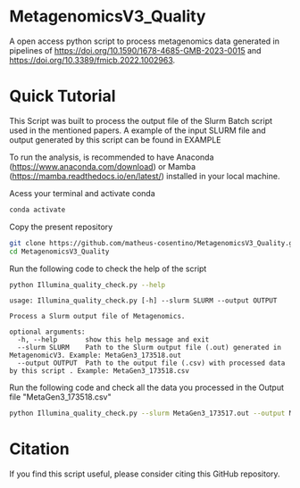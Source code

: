 # MetagenomicsV3_Quality
A open access python script to process metagenomics data generated in pipelines of https://doi.org/10.1590/1678-4685-GMB-2023-0015 and https://doi.org/10.3389/fmicb.2022.1002963.

# Quick Tutorial
This Script was built to process the output file of the Slurm Batch script used in the mentioned papers. A example of the input SLURM file and output generated by this script can be found in EXAMPLE

To run the analysis, is recommended to have Anaconda (https://www.anaconda.com/download) or Mamba (https://mamba.readthedocs.io/en/latest/) installed in your local machine.

Acess your terminal and activate conda
```bash
conda activate
```
Copy the present repository
```bash
git clone https://github.com/matheus-cosentino/MetagenomicsV3_Quality.git
cd MetagenomicsV3_Quality
```
Run the following code to check the help of the script
```bash
python Illumina_quality_check.py --help
```

```output
usage: Illumina_quality_check.py [-h] --slurm SLURM --output OUTPUT

Process a Slurm output file of Metagenomics.

optional arguments:
  -h, --help       show this help message and exit
  --slurm SLURM    Path to the Slurm output file (.out) generated in MetagenomicV3. Example: MetaGen3_173518.out
  --output OUTPUT  Path to the output file (.csv) with processed data by this script . Example: MetaGen3_173518.csv
```


Run the following code and check all the data you processed in the Output file "MetaGen3_173518.csv"
```bash
python Illumina_quality_check.py --slurm MetaGen3_173517.out --output MetaGen3_173518.csv
```

# Citation
If you find this script useful, please consider citing this GitHub repository.
